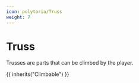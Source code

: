 ```yaml
---
icon: polytoria/Truss
weight: 7
---
```


# Truss

Trusses are parts that can be climbed by the player.

{{ inherits("Climbable") }}
